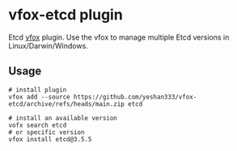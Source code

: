 # vfox-etcd plugin

Etcd [vfox](https://github.com/version-fox) plugin. Use the vfox to manage multiple Etcd versions in Linux/Darwin/Windows.

## Usage

```shell
# install plugin
vfox add --source https://github.com/yeshan333/vfox-etcd/archive/refs/heads/main.zip etcd

# install an available version
vofx search etcd
# or specific version 
vfox install etcd@3.5.5
```
